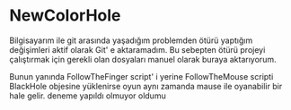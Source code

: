 # NewColorHole
Bilgisayarım ile git arasında yaşadığım problemden ötürü yaptığım değişimleri aktif olarak Git' e aktaramadım. Bu sebepten ötürü projeyi çalıştırmak için gerekli olan dosyaları manuel olarak buraya aktarıyorum.

Bunun yanında FollowTheFinger script' i yerine FollowTheMouse scripti BlackHole objesine yüklenirse oyun aynı zamanda mause ile oyanabilir bir hale gelir. 
deneme yapıldı
olmuyor 
oldumu
